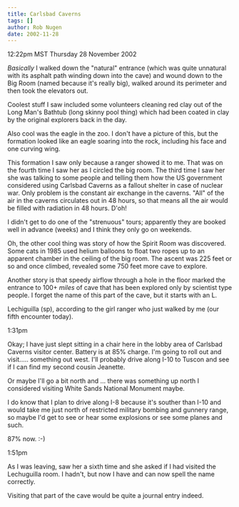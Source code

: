 ```yaml
---
title: Carlsbad Caverns
tags: []
author: Rob Nugen
date: 2002-11-28
---
```


<p class=date>12:22pm MST Thursday 28 November 2002</p>

<p><em>Basically</em> I walked down the "natural" entrance (which was
quite unnatural with its asphalt path winding down into the cave) and
wound down to the Big Room (named because it's really big), walked
around its perimeter and then took the elevators out.</p>

<p>Coolest stuff I saw included some volunteers cleaning red clay out
of the Long Man's Bathtub (long skinny pool thing) which had been
coated in clay by the original explorers back in the day.</p>

<p>Also cool was the eagle in the zoo.  I don't have a picture of
this, but the formation looked like an eagle soaring into the rock,
including his face and one curving wing.</p>

<p>This formation I saw only because a ranger showed it to me.  That
was on the fourth time I saw her as I circled the big room.  The third
time I saw her she was talking to some people and telling them how the
US government considered using Carlsbad Caverns as a fallout shelter
in case of nuclear war.  Only problem is the constant air exchange in
the caverns.  "All" of the air in the caverns circulates out in 48
hours, so that means all the air would be filled with radiation in 48
hours.  D'oh!</p>

<p>I didn't get to do one of the "strenuous" tours; apparently they
are booked well in advance (weeks) and I think they only go on
weekends.</p>

<p>Oh, the other cool thing was story of how the Spirit Room was
discovered.  Some cats in 1985 used helium balloons to float two ropes
up to an apparent chamber in the ceiling of the big room.  The ascent
was 225 feet or so and once climbed, revealed some 750 feet more cave
to explore.</p>

<p>Another story is that speedy airflow through a hole in the floor
marked the entrance to 100+ <em>miles</em> of cave that has been
explored only by scientist type people.  I forget the name of this
part of the cave, but it starts with an L.</p>

<p>Lechiguilla (sp), according to the girl ranger who just walked by
me (our fifth encounter today).</p>

<p class=date>1:31pm</p>

<p>Okay; I have just slept sitting in a chair here in the lobby area
of Carlsbad Caverns visitor center.  Battery is at 85% charge.  I'm
going to roll out and visit.....  something out west.  I'll probably
drive along I-10 to Tuscon and see if I can find my second cousin
Jeanette.</p>

<p>Or maybe I'll go a bit north and ... there was something up north I
considered visiting White Sands National Monument maybe.</p>

<p>I do know that I plan to drive along I-8 because it's souther than
I-10 and would take me just north of restricted military bombing and
gunnery range, so maybe I'd get to see or hear some explosions or see
some planes and such.</p>

<p>87% now.  :-)</p>

<p class=date>1:51pm</p>

<p>As I was leaving, saw her a sixth time and she asked if I had
visited the Lechuguilla room.  I hadn't, but now I have and can now
spell the name correctly.</p>

<p>Visiting that part of the cave would be quite a journal entry
indeed.</p>

